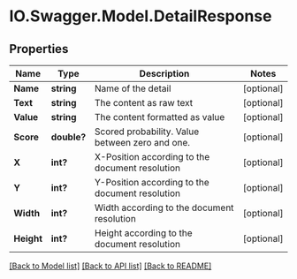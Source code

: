 # IO.Swagger.Model.DetailResponse
## Properties

Name | Type | Description | Notes
------------ | ------------- | ------------- | -------------
**Name** | **string** | Name of the detail | [optional] 
**Text** | **string** | The content as raw text | [optional] 
**Value** | **string** | The content formatted as value | [optional] 
**Score** | **double?** | Scored probability. Value between zero and one. | [optional] 
**X** | **int?** | X-Position according to the document resolution | [optional] 
**Y** | **int?** | Y-Position according to the document resolution | [optional] 
**Width** | **int?** | Width according to the document resolution | [optional] 
**Height** | **int?** | Height according to the document resolution | [optional] 

[[Back to Model list]](../README.md#documentation-for-models) [[Back to API list]](../README.md#documentation-for-api-endpoints) [[Back to README]](../README.md)

